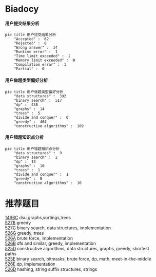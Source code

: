 # Biadocy

<!-- tabs:start -->



#### **用户提交结果分析**

```mermaid
pie title 用户提交结果分析
    "Accepted" :  62
    "Rejected" :  0
    "Wrong answer" :  34
    "Runtime error" :  1
    "Time limit exceeded" :  2
    "Memory limit exceeded" :  0
    "Compilation error" :  1
    "Partial" :  0
```

#### **用户做题类型偏好分析**

```mermaid
pie title 用户做题类型偏好分析
    "data structures" :  392
    "binary search" :  517
    "dp" :  438
    "graphs" :  14
    "trees" :  5
    "divide and conquer" :  0
    "greedy" :  464
    "constructive algorithms" :  109
```
#### **用户错题知识点分析**

```mermaid
pie title 用户错题知识点分析
    "data structures" :  9
    "binary search" :  2
    "dp" :  13
    "graphs" :  10
    "trees" :  1
    "divide and conquer" :  1
    "greedy" :  8
    "constructive algorithms" :  10
```



<!-- tabs:end -->
# 推荐题目
[1496C](https://codeforces.com/contest/1496/problem/C)		dsu,graphs,sortings,trees		  
[527B](https://codeforces.com/contest/527/problem/B)		greedy		  
[527C](https://codeforces.com/contest/527/problem/C)		binary search,
                        data structures,
                        implementation		  
[526G](https://codeforces.com/contest/526/problem/G)		greedy,
                        trees		  
[526A](https://codeforces.com/contest/526/problem/A)		brute force,
                        implementation		  
[526B](https://codeforces.com/contest/526/problem/B)		dfs and similar,
                        greedy,
                        implementation		  
[525D](https://codeforces.com/contest/525/problem/D)		constructive algorithms,
                        data structures,
                        graphs,
                        greedy,
                        shortest paths		  
[525E](https://codeforces.com/contest/525/problem/E)		binary search,
                        bitmasks,
                        brute force,
                        dp,
                        math,
                        meet-in-the-middle		  
[526E](https://codeforces.com/contest/526/problem/E)		dp,
                        implementation		  
[526D](https://codeforces.com/contest/526/problem/D)		hashing,
                        string suffix structures,
                        strings		  
